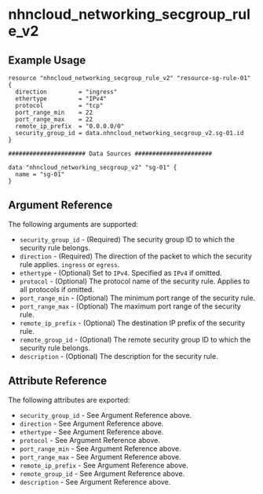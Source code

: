 # nhncloud_networking_secgroup_rule_v2

## Example Usage

```
resource "nhncloud_networking_secgroup_rule_v2" "resource-sg-rule-01" {
  direction         = "ingress"
  ethertype         = "IPv4"
  protocol          = "tcp"
  port_range_min    = 22
  port_range_max    = 22
  remote_ip_prefix  = "0.0.0.0/0"
  security_group_id = data.nhncloud_networking_secgroup_v2.sg-01.id
}

###################### Data Sources ######################

data "nhncloud_networking_secgroup_v2" "sg-01" {
  name = "sg-01"
}
```

## Argument Reference

The following arguments are supported:

* `security_group_id` - (Required) The security group ID to which the security rule belongs.
* `direction` - (Required) The direction of the packet to which the security rule applies. `ingress` or `egress`.
* `ethertype` - (Optional) Set to `IPv4`. Specified as `IPv4` if omitted.
* `protocol` - (Optional) The protocol name of the security rule. Applies to all protocols if omitted.
* `port_range_min` - (Optional) The minimum port range of the security rule.
* `port_range_max` - (Optional) The maximum port range of the security rule.
* `remote_ip_prefix` - (Optional) The destination IP prefix of the security rule.
* `remote_group_id` - (Optional) The remote security group ID to which the security rule belongs.
* `description` - (Optional) The description for the security rule.

## Attribute Reference

The following attributes are exported:

* `security_group_id` - See Argument Reference above.
* `direction` - See Argument Reference above.
* `ethertype` - See Argument Reference above.
* `protocol` - See Argument Reference above.
* `port_range_min` - See Argument Reference above.
* `port_range_max` - See Argument Reference above.
* `remote_ip_prefix` - See Argument Reference above.
* `remote_group_id` - See Argument Reference above.
* `description` - See Argument Reference above.